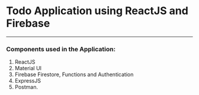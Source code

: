 # Todo Application using ReactJS and Firebase

---

### Components used in the Application:

1. ReactJS
2. Material UI
3. Firebase Firestore, Functions and Authentication
4. ExpressJS
5. Postman.
